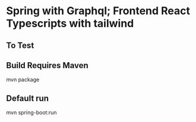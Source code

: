 ﻿# Spring with Graphql; Frontend React Typescripts with tailwind

## To Test

## Build **Requires Maven**
mvn package

## Default run
mvn spring-boot:run